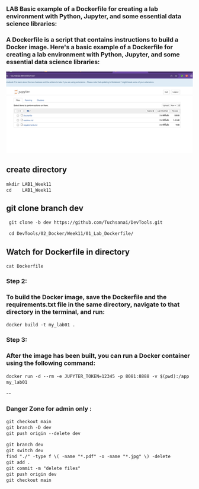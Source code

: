 
### LAB Basic example of a Dockerfile for creating a lab environment with Python, Jupyter, and some essential data science libraries:


### A Dockerfile is a script that contains instructions to build a Docker image. Here's a basic example of a Dockerfile for creating a lab environment with Python, Jupyter, and some essential data science libraries:

![Alt Text](jupyter.png)




## create directory

   
    mkdir LAB1_Week11
    cd    LAB1_Week11
    

## git clone branch dev
    
    
   ```
    git clone -b dev https://github.com/Tuchsanai/DevTools.git
   ```
   
   ```   
    cd DevTools/02_Docker/Week11/01_Lab_Dockerfile/
   ```

## Watch for Dockerfile  in directory

```
cat Dockerfile

```



### Step 2:

###  To build the Docker image, save the Dockerfile and the requirements.txt file in the same directory, navigate to that directory in the terminal, and run:

```
docker build -t my_lab01 .

```

### Step 3:

###  After the image has been built, you can run a Docker container using the following command:

```
docker run -d --rm -e JUPYTER_TOKEN=12345 -p 8081:8888 -v $(pwd):/app my_lab01

```




--
### Danger Zone for admin only : 

```
git checkout main
git branch -D dev
git push origin --delete dev
```
  
```
git branch dev
git switch dev
find "./" -type f \( -name "*.pdf" -o -name "*.jpg" \) -delete
git add .
git commit -m "delete files"
git push origin dev
git checkout main
```
